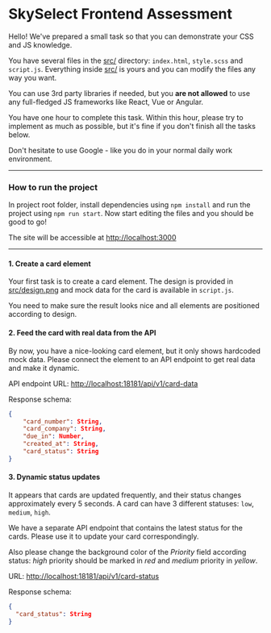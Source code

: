 # SkySelect Frontend Assessment

Hello! We've prepared a small task so that you can demonstrate your CSS and JS knowledge.

You have several files in the [src/](src/) directory: `index.html`, `style.scss` and `script.js`. 
Everything inside [src/](src/) is yours and you can modify the files any way you want.

You can use 3rd party libraries if needed, but you **are not allowed** to use any 
full-fledged JS frameworks like React, Vue or Angular. 

You have one hour to complete this task. Within this hour, please try to implement as much as possible, 
but it's fine if you don't finish all the tasks below.

Don't hesitate to use Google - like you do in your normal daily work environment.

---

### How to run the project

In project root folder, install dependencies using `npm install` and run the project using `npm run start`. 
Now start editing the files and you should be good to go!

The site will be accessible at [http://localhost:3000](http://localhost:3000)

--- 

#### 1. Create a card element

Your first task is to create a card element. The design is provided in [src/design.png](src/design.png) 
and mock data for the card is available in `script.js`. 

You need to make sure the result looks nice and all elements are positioned according to design.
  

#### 2. Feed the card with real data from the API

By now, you have a nice-looking card element, but it only shows hardcoded mock data.
Please connect the element to an API endpoint to get real data and make it dynamic.

API endpoint URL: [http://localhost:18181/api/v1/card-data](http://localhost:18181/api/v1/card-data)

Response schema:

```json
{
    "card_number": String,
    "card_company": String,
    "due_in": Number,
    "created_at": String,
    "card_status": String
}
```


#### 3. Dynamic status updates

It appears that cards are updated frequently, and their status changes approximately every 5 seconds. 
A card can have 3 different statuses: `low`, `medium`, `high`.


We have a separate API endpoint that contains the latest status for the cards.
 Please use it to update your card correspondingly.
  
Also please change the background color of the *Priority* field according status: 
*high* priority should be marked in *red* and *medium* priority in *yellow*.


URL: [http://localhost:18181/api/v1/card-status](http://localhost:18181/api/v1/card-status)

Response schema:

```json
{
  "card_status": String
}
``` 
